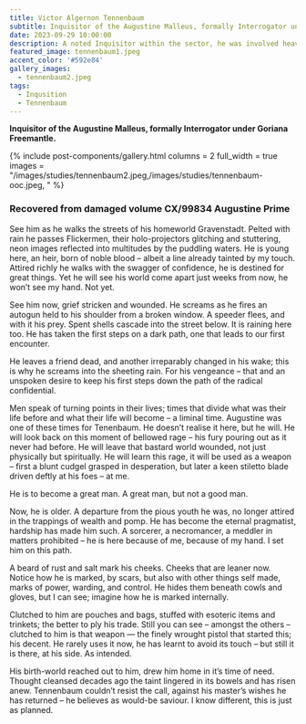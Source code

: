 ```yaml
---
title: Victor Algernon Tennenbaum
subtitle: Inquisitor of the Augustine Malleus, formally Interrogator under Goriana Freemantle.
date: 2023-09-29 10:00:00
description: A noted Inquisitor within the sector, he was involved heavily in the pacification of the Walking Plague on Augustine Prime. Since this action rumours persist of his association with the more radical elements of the Augustine Malleus.
featured_image: tennenbaum1.jpeg
accent_color: '#592e84'
gallery_images:
  - tennenbaum2.jpeg
tags:
  - Inqusition
  - Tennenbaum
---
```


**Inquisitor of the Augustine Malleus, formally Interrogator under Goriana Freemantle.**

{% include post-components/gallery.html
	columns = 2
	full_width = true
	images = "/images/studies/tennenbaum2.jpeg,/images/studies/tennenbaum-ooc.jpeg,
	"
%}

### Recovered from damaged volume CX/99834 Augustine Prime 
See him as he walks the streets of his homeworld Gravenstadt. Pelted with rain he passes Flickermen, their holo-projectors glitching and stuttering, neon images reflected into multitudes by the puddling waters. He is young here, an heir, born of noble blood – albeit a line already tainted by my touch. Attired richly he walks with the swagger of confidence, he is destined for great things. Yet he will see his world come apart just weeks from now, he won’t see my hand. Not yet.

See him now, grief stricken and wounded. He screams as he fires an autogun held to his shoulder from a broken window. A speeder flees, and with it his prey. Spent shells cascade into the street below. It is raining here too. He has taken the first steps on a dark path, one that leads to our first encounter.

He leaves a friend dead, and another irreparably changed in his wake; this is why he screams into the sheeting rain. For his vengeance – that and an unspoken desire to keep his first steps down the path of the radical confidential.

Men speak of turning points in their lives; times that divide what was their life before and what their life will become – a liminal time. Augustine was one of these times for Tenenbaum. He doesn’t realise it here, but he will. He will look back on this moment of bellowed rage – his fury pouring out as it never had before. He will leave that bastard world wounded, not just physically but spiritually. He will learn this rage, it will be used as a weapon – first a blunt cudgel grasped in desperation, but later a keen stiletto blade driven deftly at his foes – at me.

He is to become a great man. A great man, but not a good man.

Now, he is older. A departure from the pious youth he was, no longer attired in the trappings of wealth and pomp. He has become the eternal pragmatist, hardship has made him such. A sorcerer, a necromancer, a meddler in matters prohibited – he is here because of me, because of my hand. I set him on this path.

A beard of rust and salt mark his cheeks. Cheeks that are leaner now. Notice how he is marked, by scars, but also with other things self made, marks of power, warding, and control. He hides them beneath cowls and gloves, but I can see; imagine how he is marked internally.

Clutched to him are pouches and bags, stuffed with esoteric items and trinkets; the better to ply his trade. Still you can see – amongst the others – clutched to him is that weapon — the finely wrought pistol that started this; his decent. He rarely uses it now, he has learnt to avoid its touch – but still it is there, at his side. As intended.

His birth-world reached out to him, drew him home in it’s time of need. Thought cleansed decades ago the taint lingered in its bowels and has risen anew. Tennenbaum couldn’t resist the call, against his master’s wishes he has returned – he believes as would-be saviour. I know different, this is just as planned.